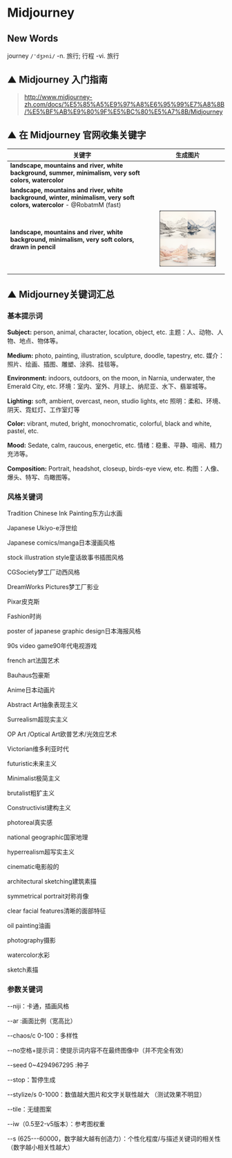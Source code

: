 # Midjourney

## New Words

journey `/'dʒɝni/`  -n. 旅行; 行程 -vi. 旅行





## ▲ Midjourney 入门指南

>  http://www.midjourney-zh.com/docs/%E5%85%A5%E9%97%A8%E6%95%99%E7%A8%8B/%E5%BF%AB%E9%80%9F%E5%BC%80%E5%A7%8B/Midjourney







## ▲ 在 Midjourney 官网收集关键字

| 关键字                                                       | 生成图片                                                     |      |
| ------------------------------------------------------------ | ------------------------------------------------------------ | ---- |
| <strong><span>landscape</span><span>, mountains and river</span><span>, white background</span><span>, summer</span><span>, minimalism</span><span>, very soft colors</span><span>, watercolor</span></strong> |                                                              |      |
| <div id="message-content-1122445415619497985" class="markup-eYLPri messageContent-2t3eCI"><strong><span>landscape</span><span>, mountains and river</span><span>, white background</span><span>, winter</span><span>, minimalism</span><span>, very soft colors</span><span>, watercolor</span></strong><span> </span><span>- </span><span class="mention wrapper-1ZcZW- interactive" aria-expanded="false" tabindex="0" role="button">@RobatmM</span><span> </span><span>(fast</span><span>)</span></div> |                                                              |      |
| <strong><span>landscape</span><span>, mountains and river</span><span>, white background</span><span>, minimalism</span><span>, very soft colors</span><span>, drawn in pencil</span></strong> | ![image-20230625165031714](readme.assets/image-20230625165031714.png) |      |
|                                                              |                                                              |      |
|                                                              |                                                              |      |





##  ▲ Midjourney关键词汇总

### 基本提示词

**Subject:** person, animal, character, location, object, etc.
主题：人、动物、人物、地点、物体等。

**Medium:** photo, painting, illustration, sculpture, doodle, tapestry, etc.
媒介：照片、绘画、插图、雕塑、涂鸦、挂毯等。

**Environment:** indoors, outdoors, on the moon, in Narnia, underwater, the Emerald City, etc.
环境：室内、室外、月球上、纳尼亚、水下、翡翠城等。

**Lighting:** soft, ambient, overcast, neon, studio lights, etc
照明：柔和、环境、阴天、霓虹灯、工作室灯等

**Color:** vibrant, muted, bright, monochromatic, colorful, black and white, pastel, etc.

**Mood:** Sedate, calm, raucous, energetic, etc.
情绪：稳重、平静、喧闹、精力充沛等。

**Composition:** Portrait, headshot, closeup, birds-eye view, etc.
构图：人像、爆头、特写、鸟瞰图等。

### 风格关键词

Tradition Chinese Ink Painting东方山水画

Japanese Ukiyo-e浮世绘

Japanese comics/manga日本漫画风格

stock illustration style童话故事书插图风格

CGSociety梦工厂动西风格

DreamWorks Pictures梦工厂影业

Pixar皮克斯

Fashion时尚

poster of japanese graphic design日本海报风格

90s video game90年代电视游戏

french art法国艺术

Bauhaus包豪斯

Anime日本动画片

Abstract Art抽象表现主义

Surrealism超现实主义

OP Art /Optical Art欧普艺术/光效应艺术

Victorian维多利亚时代

futuristic未来主义

Minimalist极简主义

brutalist粗犷主义

Constructivist建构主义

photoreal真实感

national geographic国家地理

hyperrealism超写实主义

cinematic电影般的

architectural sketching建筑素描

symmetrical portrait对称肖像

clear facial features清晰的面部特征

oil painting油画

photography摄影

watercolor水彩

sketch素描

### 参数关键词

--niji：卡通，插画风格

--ar :画面比例（宽高比）

--chaos/c 0-100：多样性

--no空格+提示词：使提示词内容不在最终图像中（并不完全有效）

--seed 0~4294967295 :种子

--stop：暂停生成

--stylize/s 0-1000：数值越大图片和文字关联性越大 （测试效果不明显）

--tile：无缝图案

--iw（0.5至2-v5版本）：参考图权重

--s (625---60000，数字越大越有创造力）：个性化程度/与描述关键词的相关性（数字越小相关性越大）